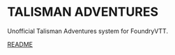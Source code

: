 # TALISMAN ADVENTURES

Unofficial Talisman Adventures system for FoundryVTT.

[README](https://github.com/superseva/talisman/blob/main/README.md)
